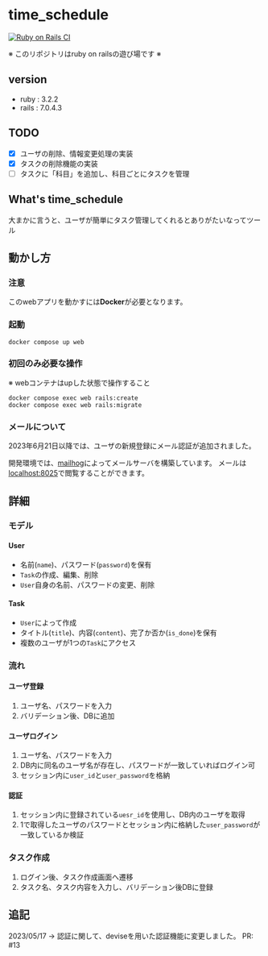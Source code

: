 # time_schedule

[![Ruby on Rails CI](https://github.com/elca-hub/time_schedule/actions/workflows/rubyonrails.yml/badge.svg)](https://github.com/elca-hub/time_schedule/actions/workflows/rubyonrails.yml)

※ このリポジトリはruby on railsの遊び場です ※

## version

- ruby : 3.2.2
- rails : 7.0.4.3

## TODO

- [x] ユーザの削除、情報変更処理の実装
- [x] タスクの削除機能の実装
- [ ] タスクに「科目」を追加し、科目ごとにタスクを管理

## What's time_schedule

大まかに言うと、ユーザが簡単にタスク管理してくれるとありがたいなってツール

## 動かし方

### 注意

このwebアプリを動かすには**Docker**が必要となります。

### 起動

```bin
docker compose up web
```

### 初回のみ必要な操作

※ webコンテナはupした状態で操作すること

```bin
docker compose exec web rails:create
docker compose exec web rails:migrate
```

### メールについて

2023年6月21日以降では、ユーザの新規登録にメール認証が追加されました。

開発環境では、[mailhog](https://github.com/mailhog/MailHog)によってメールサーバを構築しています。
メールは[localhost:8025](https://localhost:8025)で閲覧することができます。

## 詳細

### モデル

#### User

- 名前(`name`)、パスワード(`password`)を保有
- `Task`の作成、編集、削除
- `User`自身の名前、パスワードの変更、削除

#### Task

- `User`によって作成
- タイトル(`title`)、内容(`content`)、完了か否か(`is_done`)を保有
- 複数のユーザが1つの`Task`にアクセス

### 流れ

#### ユーザ登録

1. ユーザ名、パスワードを入力
2. バリデーション後、DBに追加

#### ユーザログイン

1. ユーザ名、パスワードを入力
2. DB内に同名のユーザ名が存在し、パスワードが一致していればログイン可
3. セッション内に`user_id`と`user_password`を格納

#### 認証

1. セッション内に登録されている`uesr_id`を使用し、DB内のユーザを取得
2. 1で取得したユーザのパスワードとセッション内に格納した`user_password`が一致しているか検証

### タスク作成

1. ログイン後、タスク作成画面へ遷移
2. タスク名、タスク内容を入力し、バリデーション後DBに登録

## 追記

2023/05/17 -> 認証に関して、deviseを用いた認証機能に変更しました。 PR: #13
